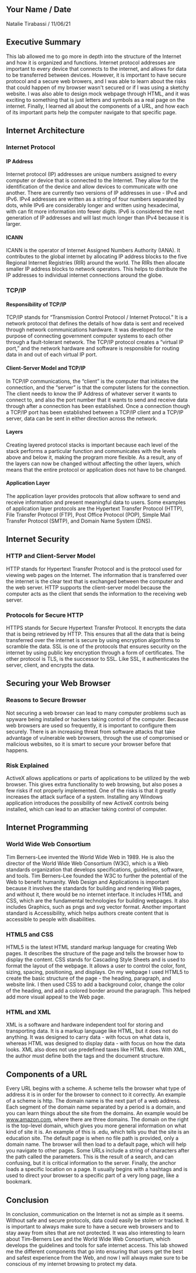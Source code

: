 ## Your Name / Date
Natalie Tirabassi / 11/06/21
## Executive Summary 
This lab allowed me to go more in depth into the structure of the Internet and how it is organized and functions. Internet protocol addresses are important to every device that connects to the internet, and allows for data to be transferred between devices. However, it is important to have secure protocol and a secure web browers, and I was able to learn about the risks that could happen of my browser wasn't secured or if I was using a sketchy website. I was also able to design mock webpage through HTML, and it was exciting to something that is just letters and symbols as a real page on the internet. Finally, I learned all about the components of a URL, and how each of its important parts help the computer navigate to that specific page.

## Internet Architecture
### Internet Protocol
#### IP Address
Internet protocol (IP) addresses are unique numbers assigned to every computer or device that is connected to the Internet. They allow for the identification of the device and allow devices to communicate with one another. There are currently two versions of IP addresses in use - IPv4 and IPv6. IPv4 addresses are written as a string of four numbers separated by dots, while IPv6 are considerably longer and written using hexadecimal, with can fit more information into fewer digits. IPv6 is considered the next generation of IP addresses and will last much longer than IPv4 because it is larger.

#### ICANN
ICANN is the operator of Internet Assigned Numbers Authority (IANA). It contributes to the global internet by allocating IP address blocks to the five Regional Internet Registries (RIR) around the world. The RIRs then allocate smaller IP address blocks to network operators. This helps to distribute the IP addresses to individual internet connections around the globe. 

### TCP/IP
#### Responsibility of TCP/IP
TCP/IP stands for “Transmission Control Protocol / Internet Protocol.” It is a network protocol that defines the details of how data is sent and received through network communications hardware. It was developed for the purpose of connecting government computer systems to each other through a fault-tolerant network. The TCP/IP protocol creates a “virtual IP port,” and the network hardware and software is responsible for routing data in and out of each virtual IP port.

#### Client-Server Model and TCP/IP
In TCP/IP communications, the “client” is the computer that initiates the connection, and the “server” is that the computer listens for the connection. The client needs to know the IP Address of whatever server it wants to connect to, and also the port number that it wants to send and receive data through after a connection has been established. Once a connection though a TCP/IP port has been established between a TCP/IP client and a TCP/IP server, data can be sent in either direction across the network. 

#### Layers
Creating layered protocol stacks is important because each level of the stack performs a particular function and communicates with the levels above and below it, making the program more flexible. As a result, any of the layers can now be changed without affecting the other layers, which means that the entire protocol or application does not have to be changed.

#### Application Layer
The application layer provides protocols that allow software to send and receive information and present meaningful data to users. Some examples of application layer protocols are the Hypertext Transfer Protocol (HTTP), File Transfer Protocol (FTP), Post Office Protocol (POP), Simple Mail Transfer Protocol (SMTP), and Domain Name System (DNS).
## Internet Security
### HTTP and Client-Server Model
HTTP stands for Hypertext Transfer Protocol and is the protocol used for viewing web pages on the Internet. The information that is transferred over the internet is the clear text that is exchanged between the computer and the web server. HTTP supports the client-server model because the computer acts as the client that sends the information to the receiving web server.

### Protocols for Secure HTTP
HTTPS stands for Secure Hypertext Transfer Protocol. It encrypts the data that is being retrieved by HTTP. This ensures that all the data that is being transferred over the internet is secure by using encryption algorithms to scramble the data. SSL is one of the protocols that ensures security on the internet by using public key encryption through a form of certificates. The other protocol is TLS, is the successor to SSL. Like SSL, it authenticates the server, client, and encrypts the data.

## Securing your Web Browser
### Reasons to Secure Browser
Not securing a web browser can lead to many computer problems such as spyware being installed or hackers taking control of the computer. Because web browsers are used so frequently, it is important to configure them securely. There is an increasing threat from software attacks that take advantage of vulnerable web browsers, through the use of compromised or malicious websites, so it is smart to secure your browser before that happens.
### Risk Explained
ActiveX allows applications or parts of applications to be utilized by the web browser. This gives extra functionality to web browsing, but also poses a few risks if not properly implemented. One of the risks is that it greatly increases the attack surface of a system. Installing any Windows application introduces the possibility of new ActiveX controls being installed, which can lead to an attacker taking control of computer. 
## Internet Programming
### World Wide Web Consortium
Tim Berners-Lee invented the World Wide Web in 1989. He is also the director of the World Wide Web Consortium (W3C), which is a Web standards organization that develops specifications, guidelines, software, and tools. Tim Berners-Lee founded the W3C to further the potential of the Web to benefit humanity.
Web Design and Applications is important because it involves the standards for building and rendering Web pages, and without it, there would be no internet interface. It includes HTML and CSS, which are the fundamental technologies for building webpages. It also includes Graphics, such as pngs and svg vector format. Another important standard is Accessibility, which helps authors create content that is accessible to people with disabilities. 
### HTML5 and CSS
HTML5 is the latest HTML standard markup language for creating Web pages. It describes the structure of the page and tells the browser how to display the content. CSS stands for Cascading Style Sheets and is used to format the layout of the webpage. It allows a user to control the color, font, sizing, spacing, positioning, and displays. On my webpage I used HTML5 to create the basic structure of the page - the heading, paragraph, and website link. I then used CSS to add a background color, change the color of the heading, and add a colored border around the paragraph. This helped add more visual appeal to the Web page.
### HTML and XML
XML is a software and hardware independent tool for storing and transporting data. It is a markup language like HTML, but it does not do anything. It was designed to carry data - with focus on what data is, whereas HTML was designed to display data - with focus on how the data looks. XML also does not use predefined taxes like HTML does. With XML, the author must define both the tags and the document structure. 
## Components of a URL
Every URL begins with a scheme. A scheme tells the browser what type of address it is in order for the browser to connect to it correctly. An example of a scheme is http.
The domain name is the next part of a web address. Each segment of the domain name separated by a period is a domain, and you can learn things about the site from the domains. An example would be www.amazon.com, where there are three domains.
The domain on the right is the top-level domain, which gives you more general information on what kind of site it is. An example of this is .edu, which tells you that the site is an education site.
The default page is when no file path is provided, only a domain name. The browser will then load to a default page, which will help you navigate to other pages.
Some URLs include a string of characters after the path called the parameters. This is the result of a search, and can confusing, but it is critical information to the server.
Finally, the anchor loads a specific location on a page. It usually begins with a hashtags and is used to direct your browser to a specific part of a very long page, like a bookmark.
## Conclusion
In conclusion, communication on the Internet is not as simple as it seems. Without safe and secure protocols, data could easily be stolen or tracked. It is important to always make sure to have a secure web browsers and to stay away from sites that are not protected. It was also interesting to learn about Tim-Berners Lee and the World Wide Web Consortium, which develops the guidelines and tools for safe internet access. This lab showed me the different components that go into ensuring that users get the best and safest experience from the Web, and now I will always make sure to be conscious of my internet browsing to protect my data.
